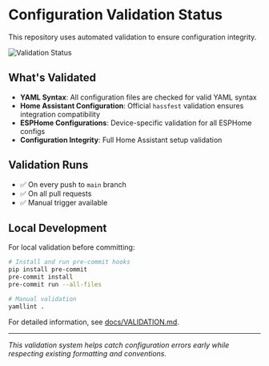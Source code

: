 # Configuration Validation Status

This repository uses automated validation to ensure configuration integrity. 

![Validation Status](https://github.com/DevSecNinja/home-assistant-config/actions/workflows/validate-config.yaml/badge.svg)

## What's Validated

- **YAML Syntax**: All configuration files are checked for valid YAML syntax
- **Home Assistant Configuration**: Official `hassfest` validation ensures integration compatibility  
- **ESPHome Configurations**: Device-specific validation for all ESPHome configs
- **Configuration Integrity**: Full Home Assistant setup validation

## Validation Runs

- ✅ On every push to `main` branch
- ✅ On all pull requests  
- ✅ Manual trigger available

## Local Development

For local validation before committing:

```bash
# Install and run pre-commit hooks
pip install pre-commit
pre-commit install
pre-commit run --all-files

# Manual validation
yamllint .
```

For detailed information, see [docs/VALIDATION.md](docs/VALIDATION.md).

---

*This validation system helps catch configuration errors early while respecting existing formatting and conventions.*